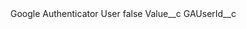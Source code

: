 <?xml version="1.0" encoding="UTF-8"?>
<CustomMetadata xmlns="http://soap.sforce.com/2006/04/metadata" xmlns:xsi="http://www.w3.org/2001/XMLSchema-instance" xmlns:xsd="http://www.w3.org/2001/XMLSchema">
    <label>Google Authenticator User</label>
    <protected>false</protected>
    <values>
        <field>Value__c</field>
        <value xsi:type="xsd:string">GAUserId__c</value>
    </values>
</CustomMetadata>
